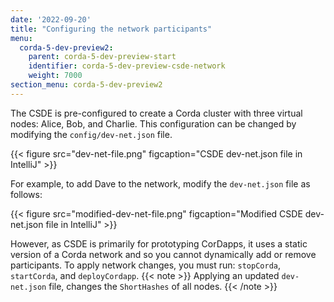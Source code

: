 ```yaml
---
date: '2022-09-20'
title: "Configuring the network participants"
menu:
  corda-5-dev-preview2:
    parent: corda-5-dev-preview-start
    identifier: corda-5-dev-preview-csde-network
    weight: 7000
section_menu: corda-5-dev-preview2
---
```

The CSDE is pre-configured to create a Corda cluster with three virtual nodes: Alice, Bob, and Charlie.
This configuration can be changed by modifying the `config/dev-net.json` file.

{{< figure src="dev-net-file.png" figcaption="CSDE dev-net.json file in IntelliJ" >}}

For example, to add Dave to the network, modify the `dev-net.json` file as follows:

{{< figure src="modified-dev-net-file.png" figcaption="Modified CSDE dev-net.json file in IntelliJ" >}}

However, as CSDE is primarily for prototyping CorDapps, it uses a static version of a Corda network and so you cannot dynamically add or remove participants. To apply network changes, you must run: `stopCorda`, `startCorda`, and `deployCordapp`.
{{< note >}}
Applying an updated `dev-net.json` file, changes the `ShortHashes` of all nodes.
{{< /note >}}
